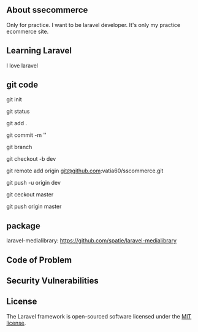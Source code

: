 ## About ssecommerce

Only for practice. I want to be laravel developer. It's only my practice ecommerce site.

## Learning Laravel

I love laravel

## git code

git init

git status

git add .

git commit -m ''

git branch

git checkout -b dev

git remote add origin git@github.com:vatia60/sscommerce.git

git push -u origin dev

git ceckout master

git push origin master


## package
laravel-medialibrary: https://github.com/spatie/laravel-medialibrary


## Code of Problem



## Security Vulnerabilities



## License

The Laravel framework is open-sourced software licensed under the [MIT license](https://opensource.org/licenses/MIT).
